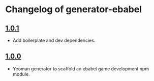 # Changelog of generator-ebabel

## [1.0.1](https://github.com/ebabel-eu/generator-ebabel/releases/tag/v1.0.1)
- Add boilerplate and dev dependencies.

## [1.0.0](https://github.com/ebabel-eu/generator-ebabel/releases/tag/v1.0.0)
- Yeoman generator to scaffold an ebabel game development npm module.
